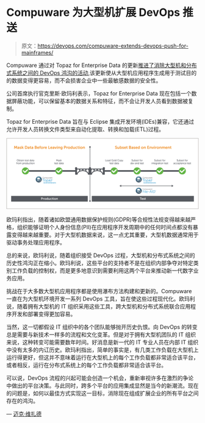 # Compuware 为大型机扩展 DevOps 推送

> 原文：<https://devops.com/compuware-extends-devops-push-for-mainframes/>

Compuware 通过对 Topaz for Enterprise Data 的更新[推进了消除大型机和分布式系统之间的 DevOps 鸿沟的活动](https://globenewswire.com/news-release/2018/06/28/1530928/0/en/Compuware-Topaz-Removes-Go-To-Market-Friction-by-Giving-DevOps-Fast-Efficient-and-Secure-Access-to-Enterprise-Data.html),该更新使从大型机应用程序生成用于测试目的的数据变得更容易，而不会损害企业中一些最敏感数据的安全性。

公司首席执行官克里斯·欧玛利表示，Topaz for Enterprise Data 现在包括一个数据屏蔽功能，可以保留基本的数据关系和特征，而不会让开发人员看到数据被复制。

Topaz for Enterprise Data 旨在与 Eclipse 集成开发环境(IDEs)兼容，它还通过允许开发人员转换文件类型来自动化提取、转换和加载(ETL)过程。

![](img/bf8aa5d8d197f06b73e93d29465016e5.png)

欧玛利指出，随着诸如欧盟通用数据保护规则(GDPR)等合规性法规变得越来越严格，组织能够证明个人身份信息(PII)在应用程序开发周期中的任何时间点都没有暴露变得越来越重要。对于大型机数据来说，这一点尤其重要，大型机数据通常用于驱动事务处理应用程序。

总的来说，欧玛利说，随着组织接受 DevOps 过程，大型机和分布式系统之间的历史性鸿沟正在缩小。欧玛利说，这些平台的支持者不是在组织内部争夺对特定类别工作负载的控制权，而是更多地意识到需要利用这两个平台来推动新一代数字业务应用。

挑战在于大多数大型机应用程序都是使用瀑布方法构建和更新的。Compuware 一直在为大型机环境开发一系列 DevOps 工具，旨在使这些过程现代化。欧玛利说，随着拥有大型机的 IT 组织采用这些工具，跨大型机和分布式系统联合应用程序开发和部署变得更加容易。

当然，这一切都假设 IT 组织中的各个团队能够抛开历史仇恨。向 DevOps 的转变总是需要与新技术一样多的流程和文化变革。但是对于拥有大型机团队的 IT 组织来说，这种转变可能需要数年时间。好消息是新一代的 IT 专业人员在内部 IT 组织中没有太多的内讧历史。欧玛利指出，简单的事实是，有几类工作负载在大型机上运行得更好，但这并不意味着运行在大型机上的每个工作负载都非常适合该平台，或者相反，运行在分布式系统上的每个工作负载都非常适合该平台。

可以说，DevOps 流程的兴起可能会创造一个机会，重新审视许多在激烈的争论中做出的平台决策。与此同时，跨多个平台的应用集成显然是当今的新潮流。现在的问题是，如何以最佳方式实现这一目标，消除现在组成扩展企业的所有平台之间存在的鸿沟。

— [迈克·维扎德](https://devops.com/author/mike-vizard/)